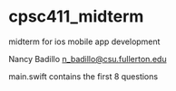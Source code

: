 # cpsc411_midterm
midterm for ios mobile app development

Nancy Badillo
n_badillo@csu.fullerton.edu

main.swift contains the first 8 questions

